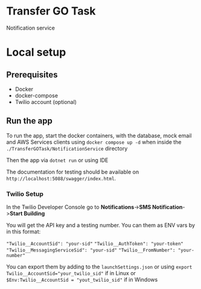 # Transfer GO Task
Notification service

# Local setup
## Prerequisites
- Docker
- docker-compose
- Twilio account (optional)

## Run the app

To run the app, start the docker containers, with the database, mock email and AWS Services clients using `docker compose up -d` when inside the `./TransferGOTask/NotificationService` directory

Then the app via `dotnet run` or using IDE

The documentation for testing should be available on `http://localhost:5088/swagger/index.html`.

### Twilio Setup

In the Twilio Developer Console go to **Notifications**->**SMS Notification**->**Start Building**

You will get the API key and a testing number. You can them as ENV vars by in this format:

`"Twilio__AccountSid": "your-sid"`
`"Twilio__AuthToken": "your-token"`
`"Twilio__MessagingServiceSid": "your-sid"`
`"Twilio__FromNumber": "your-number"`


You can export them by adding to the `launchSettings.json` or using `export Twilio__AccountSid="your_twilio_sid"` if in Linux or `$Env:Twilio__AccountSid = "yout_twilio_sid"` if in Windows

